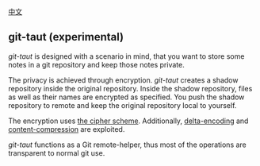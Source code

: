 [中文](./README.zh-cn.md)

## git-taut (experimental)

*git-taut* is designed with a scenario in mind, that you want to store some notes in a git repository and keep those notes private.

The privacy is achieved through encryption. *git-taut* creates a shadow repository inside the original repository. Inside the shadow repository, files as well as their names are encrypted as specified. You push the shadow repository to remote and keep the original repository local to yourself.

The encryption uses [the cipher scheme](./docs/CipherScheme.md). Additionally, [delta-encoding](./docs/DeltaEnconding.md) and [content-compression](./docs/ContentCompression.md) are exploited.

*git-taut* functions as a Git remote-helper, thus most of the operations are transparent to normal git use.

